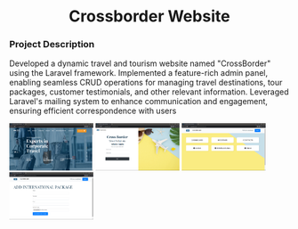  <h1 align="center">Crossborder Website</h1>

<h3>Project Description</h3>

Developed a dynamic travel and tourism website named "CrossBorder" using the Laravel framework. Implemented a feature-rich admin panel, enabling seamless CRUD operations for managing travel destinations, tour packages, customer testimonials, and other relevant information. Leveraged Laravel's mailing system to enhance communication and engagement, ensuring efficient correspondence with users

<p>
<img src="images/crossborder1.png" alt="Logo" style="width:30%;" >
<img src="images/crossborder2.png" alt="Logo" style="width:30%;" >
<img src="images/crossborder3.png" alt="Logo" style="width:30%;" >
<img src="images/crossborder4.png" alt="Logo" style="width:30%;" >
</p>